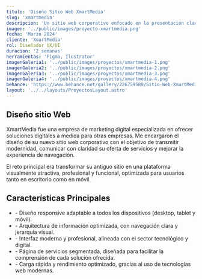 ```yaml
---
titulo: 'Diseño Sitio Web XmartMedia'
slug: 'xmartmedia'
descripcion: 'Un sitio web corporativo enfocado en la presentación clara de servicios digitales, con diseño responsive, estructura optimizada para SEO y experiencia de usuario orientada a la conversión.'
imagen: '../public/images/proyecto-xmartmedia.png'
fecha: 'Marzo 2024'
cliente: 'XmartMedia'
rol: Diseñador UX/UI
duracion: '2 semanas'
herramientas: 'Figma, Ilustrator'
imagenGaleria1: '../public/images/proyectos/xmartmedia-1.png'
imagenGaleria2: '../public/images/proyectos/xmartmedia-2.png'
imagenGaleria3: '../public/images/proyectos/xmartmedia-3.png'
imagenGaleria4: '../public/images/proyectos/xmartmedia-4.png'
behance: 'https://www.behance.net/gallery/226759589/Sitio-Web-XmartMedia-(Miami-USA-2024)'
layout: '../../layouts/ProyectosLayout.astro'
---
```


<h2 class="text-[var(--rojo-principal)] text-4xl font-semibold mb-8">
				Diseño sitio Web
			</h2>
			<p class="text-white text-lg">
				XmartMedia fue una empresa de marketing digital especializada en ofrecer
				soluciones digitales a medida para otras empresas. Me encargaron el
				diseño de su nuevo sitio web corporativo con el objetivo de transmitir
				modernidad, comunicar con claridad su oferta de servicios y mejorar la
				experiencia de navegación.
			</p>
			<p class="text-white text-lg mt-4">
				El reto principal era transformar su antiguo sitio en una plataforma
				visualmente atractiva, profesional y funcional, optimizada para usuarios
				tanto en escritorio como en móvil.
			</p>
			<h2
				class="text-[var(--rojo-principal)] text-4xl font-semibold mt-16 mb-8"
			>
				Características Principales
			</h2>
			<ul class="text-white text-lg">
				<li>
					- Diseño responsive adaptable a todos los dispositivos (desktop,
					tablet y móvil).
				</li>
				<li>
					- Arquitectura de información optimizada, con navegación clara y
					jerarquía visual.
				</li>
				<li>
					- Interfaz moderna y profesional, alineada con el sector tecnológico y
					digital.
				</li>
				<li>
					- Página de servicios segmentada, diseñada para facilitar la
					comprensión de cada solución ofrecida.
				</li>
				<li>
					- Carga rápida y rendimiento optimizado, gracias al uso de tecnologías
					web modernas.
				</li>
			</ul>